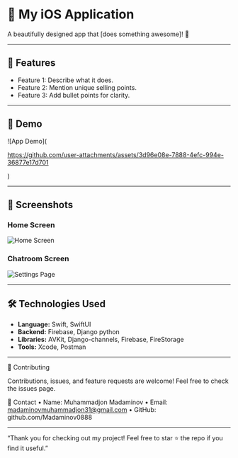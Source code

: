 # 📱 My iOS Application

A beautifully designed app that [does something awesome]! 🚀

---

## 📝 Features

- Feature 1: Describe what it does.
- Feature 2: Mention unique selling points.
- Feature 3: Add bullet points for clarity.

---

## 🎥 Demo

![App Demo](

https://github.com/user-attachments/assets/3d96e08e-7888-4efc-994e-36877e17d701

)

---

## 📸 Screenshots

### Home Screen
![Home Screen](<img width="513" alt="image" src="https://github.com/user-attachments/assets/a6be4201-7718-4c84-a5f4-a135e1e69b68" />
)

### Chatroom Screen
![Settings Page](<img width="513" alt="image" src="https://github.com/user-attachments/assets/783faba1-6844-4cbb-b165-0b4b3356141c" />
)

---

## 🛠️ Technologies Used

- **Language:** Swift, SwiftUI
- **Backend:** Firebase, Django python
- **Libraries:** AVKit, Django-channels, Firebase, FireStorage
- **Tools:** Xcode, Postman

---

🤝 Contributing

Contributions, issues, and feature requests are welcome!
Feel free to check the issues page.

📧 Contact
	•	Name: Muhammadjon Madaminov
	•	Email: madaminovmuhammadjon31@gmail.com
	•	GitHub: github.com/Madaminov0888

---
“Thank you for checking out my project! Feel free to star ⭐ the repo if you find it useful.”
